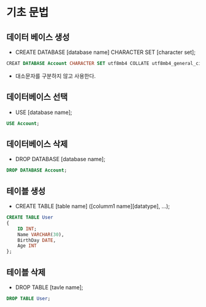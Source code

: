 # 기초 문법
## 데이터 베이스 생성

* CREATE DATABASE [database name] CHARACTER SET [character set];

```sql
CREAT DATABASE Account CHARACTER SET utf8mb4 COLLATE utf8mb4_general_ci;
```
* 대소문자를 구분하지 않고 사용한다.

## 데이터베이스 선택

* USE [database name];
```sql
USE Account;
```

## 데이터베이스 삭제

* DROP DATABASE [database name];
```sql
DROP DATABASE Account;
```

## 테이블 생성

* CREATE TABLE [table name] ([columm1 name][datatype], ...);
```sql
CREATE TABLE User
{
    ID INT;
    Name VARCHAR(30),
    BirthDay DATE,
    Age INT
};
```

## 테이블 삭제

* DROP TABLE [tavle name];
```sql
DROP TABLE User;
```